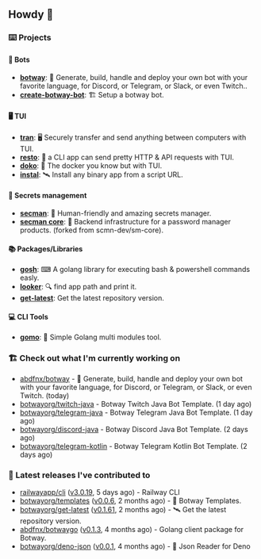 ## Howdy 👋

### ⌨️ Projects

#### 🤖 Bots

- [**botway**](https://github.com/abdfnx/botway): 🤖 Generate, build, handle and deploy your own bot with your favorite language, for Discord, or Telegram, or Slack, or even Twitch..
- [**create-botway-bot**](https://github.com/abdfnx/create-botway-bot): 🏗️ Setup a botway bot.

#### 🖥 TUI

- [**tran**](https://github.com/abdfnx/tran): 🖥 Securely transfer and send anything between computers with TUI.
- [**resto**](https://github.com/abdfnx/resto): 🔗 a CLI app can send pretty HTTP & API requests with TUI.
- [**doko**](https://github.com/abdfnx/doko): 🐳 The docker you know but with TUI.
- [**instal**](https://github.com/abdfnx/instal): 🛰️ Install any binary app from a script URL.

#### 🔐 Secrets management

- [**secman**](https://github.com/scmn-dev/secman): 👊 Human-friendly and amazing secrets manager.
- [**secman core**](https://github.com/scmn-dev/core): 📡️ Backend infrastructure for a password manager products. (forked from scmn-dev/sm-core).

#### 📚 Packages/Libraries

- [**gosh**](https://github.com/abdfnx/gosh): ⌨ A golang library for executing bash & powershell commands easly.
- [**looker**](https://github.com/abdfnx/looker): 🔍 find app path and print it.
- [**get-latest**](https://github.com/scmn-dev/get-latest): Get the latest repository version.

#### 💻 CLI Tools 

- [**gomo**](https://github.com/abdfnx/gomo): 📐 Simple Golang multi modules tool.

### 🏗️ Check out what I'm currently working on


- [abdfnx/botway](https://github.com/abdfnx/botway) - 🤖 Generate, build, handle and deploy your own bot with your favorite language, for Discord, or Telegram, or Slack, or even Twitch. (today)
- [botwayorg/twitch-java](https://github.com/botwayorg/twitch-java) - Botway Twitch Java Bot Template. (1 day ago)
- [botwayorg/telegram-java](https://github.com/botwayorg/telegram-java) - Botway Telegram Java Bot Template. (1 day ago)
- [botwayorg/discord-java](https://github.com/botwayorg/discord-java) - Botway Discord Java Bot Template. (2 days ago)
- [botwayorg/telegram-kotlin](https://github.com/botwayorg/telegram-kotlin) - Botway Telegram Kotlin Bot Template. (2 days ago)

### 🔭 Latest releases I've contributed to

- [railwayapp/cli](https://github.com/railwayapp/cli) ([v3.0.19](https://github.com/railwayapp/cli/releases/tag/v3.0.19), 5 days ago) - Railway CLI
- [botwayorg/templates](https://github.com/botwayorg/templates) ([v0.0.6](https://github.com/botwayorg/templates/releases/tag/v0.0.6), 2 months ago) - 🎲 Botway Templates.
- [botwayorg/get-latest](https://github.com/botwayorg/get-latest) ([v0.1.61](https://github.com/botwayorg/get-latest/releases/tag/v0.1.61), 2 months ago) - 🛰️ Get the latest repository version.
- [abdfnx/botwaygo](https://github.com/abdfnx/botwaygo) ([v0.1.3](https://github.com/abdfnx/botwaygo/releases/tag/v0.1.3), 4 months ago) - Golang client package for Botway.
- [botwayorg/deno-json](https://github.com/botwayorg/deno-json) ([v0.0.1](https://github.com/botwayorg/deno-json/releases/tag/v0.0.1), 4 months ago) - 🦕 Json Reader for Deno
